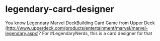 # legendary-card-designer
You know Legendary Marvel DeckBuilding Card Game from Upper Deck (http://www.upperdeck.com/products/entertainment/marvel/marvel-legendary.aspx)? For #LegendaryNerds, this is a card designer for that 

